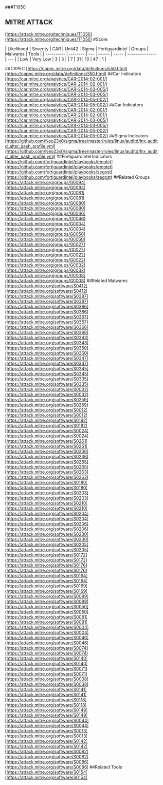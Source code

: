 ###T1050
## MITRE ATT&CK
[https://attack.mitre.org/techniques/T1050](https://attack.mitre.org/techniques/T1050)
#Score

| Likelihood | Severity | CAR | Unit42 | Sigma | Fortiguardintel | Groups | Malwares | Tools |
| ---------- | -------- | --- | ------ | ----- | --------------- | ---  |
| Low | Very Low | 3 | 3 |   | 7 | 31 | 10 | 47 | 1 |

##CAPEC
[https://capec.mitre.org/data/definitions/550.html](https://capec.mitre.org/data/definitions/550.html)
[]()
##Car Indicators
[https://car.mitre.org/analytics/CAR-2014-02-001/](https://car.mitre.org/analytics/CAR-2014-02-001/)
[https://car.mitre.org/analytics/CAR-2014-03-005/](https://car.mitre.org/analytics/CAR-2014-03-005/)
[https://car.mitre.org/analytics/CAR-2014-05-002/](https://car.mitre.org/analytics/CAR-2014-05-002/)
##Car Indicators
[https://car.mitre.org/analytics/CAR-2014-02-001/](https://car.mitre.org/analytics/CAR-2014-02-001/)
[https://car.mitre.org/analytics/CAR-2014-03-005/](https://car.mitre.org/analytics/CAR-2014-03-005/)
[https://car.mitre.org/analytics/CAR-2014-05-002/](https://car.mitre.org/analytics/CAR-2014-05-002/)
##Sigma Indicators
[https://github.com/Neo23x0/sigma/tree/master/rules/linux/auditd/lnx_auditd_alter_bash_profile.yml](https://github.com/Neo23x0/sigma/tree/master/rules/linux/auditd/lnx_auditd_alter_bash_profile.yml)
[]()
##Fortiguardintel Indicators
[https://github.com/fortiguardintel/playbooks/emotet](https://github.com/fortiguardintel/playbooks/emotet)
[https://github.com/fortiguardintel/playbooks/zegost](https://github.com/fortiguardintel/playbooks/zegost)
[]()
##Related Groups
[https://attack.mitre.org/groups/G0094](https://attack.mitre.org/groups/G0094)
[https://attack.mitre.org/groups/G0081](https://attack.mitre.org/groups/G0081)
[https://attack.mitre.org/groups/G0080](https://attack.mitre.org/groups/G0080)
[https://attack.mitre.org/groups/G0046](https://attack.mitre.org/groups/G0046)
[https://attack.mitre.org/groups/G0004](https://attack.mitre.org/groups/G0004)
[https://attack.mitre.org/groups/G0050](https://attack.mitre.org/groups/G0050)
[https://attack.mitre.org/groups/G0027](https://attack.mitre.org/groups/G0027)
[https://attack.mitre.org/groups/G0022](https://attack.mitre.org/groups/G0022)
[https://attack.mitre.org/groups/G0032](https://attack.mitre.org/groups/G0032)
[https://attack.mitre.org/groups/G0008](https://attack.mitre.org/groups/G0008)
[]()
##Related Malwares
[https://attack.mitre.org/software/S0412](https://attack.mitre.org/software/S0412)
[https://attack.mitre.org/software/S0387](https://attack.mitre.org/software/S0387)
[https://attack.mitre.org/software/S0386](https://attack.mitre.org/software/S0386)
[https://attack.mitre.org/software/S0367](https://attack.mitre.org/software/S0367)
[https://attack.mitre.org/software/S0366](https://attack.mitre.org/software/S0366)
[https://attack.mitre.org/software/S0343](https://attack.mitre.org/software/S0343)
[https://attack.mitre.org/software/S0350](https://attack.mitre.org/software/S0350)
[https://attack.mitre.org/software/S0347](https://attack.mitre.org/software/S0347)
[https://attack.mitre.org/software/S0345](https://attack.mitre.org/software/S0345)
[https://attack.mitre.org/software/S0335](https://attack.mitre.org/software/S0335)
[https://attack.mitre.org/software/S0032](https://attack.mitre.org/software/S0032)
[https://attack.mitre.org/software/S0259](https://attack.mitre.org/software/S0259)
[https://attack.mitre.org/software/S0012](https://attack.mitre.org/software/S0012)
[https://attack.mitre.org/software/S0182](https://attack.mitre.org/software/S0182)
[https://attack.mitre.org/software/S0024](https://attack.mitre.org/software/S0024)
[https://attack.mitre.org/software/S0261](https://attack.mitre.org/software/S0261)
[https://attack.mitre.org/software/S0236](https://attack.mitre.org/software/S0236)
[https://attack.mitre.org/software/S0265](https://attack.mitre.org/software/S0265)
[https://attack.mitre.org/software/S0263](https://attack.mitre.org/software/S0263)
[https://attack.mitre.org/software/S0180](https://attack.mitre.org/software/S0180)
[https://attack.mitre.org/software/S0203](https://attack.mitre.org/software/S0203)
[https://attack.mitre.org/software/S0210](https://attack.mitre.org/software/S0210)
[https://attack.mitre.org/software/S0204](https://attack.mitre.org/software/S0204)
[https://attack.mitre.org/software/S0206](https://attack.mitre.org/software/S0206)
[https://attack.mitre.org/software/S0230](https://attack.mitre.org/software/S0230)
[https://attack.mitre.org/software/S0205](https://attack.mitre.org/software/S0205)
[https://attack.mitre.org/software/S0172](https://attack.mitre.org/software/S0172)
[https://attack.mitre.org/software/S0176](https://attack.mitre.org/software/S0176)
[https://attack.mitre.org/software/S0164](https://attack.mitre.org/software/S0164)
[https://attack.mitre.org/software/S0169](https://attack.mitre.org/software/S0169)
[https://attack.mitre.org/software/S0089](https://attack.mitre.org/software/S0089)
[https://attack.mitre.org/software/S0050](https://attack.mitre.org/software/S0050)
[https://attack.mitre.org/software/S0081](https://attack.mitre.org/software/S0081)
[https://attack.mitre.org/software/S0004](https://attack.mitre.org/software/S0004)
[https://attack.mitre.org/software/S0046](https://attack.mitre.org/software/S0046)
[https://attack.mitre.org/software/S0074](https://attack.mitre.org/software/S0074)
[https://attack.mitre.org/software/S0140](https://attack.mitre.org/software/S0140)
[https://attack.mitre.org/software/S0071](https://attack.mitre.org/software/S0071)
[https://attack.mitre.org/software/S0038](https://attack.mitre.org/software/S0038)
[https://attack.mitre.org/software/S0141](https://attack.mitre.org/software/S0141)
[https://attack.mitre.org/software/S0118](https://attack.mitre.org/software/S0118)
[https://attack.mitre.org/software/S0149](https://attack.mitre.org/software/S0149)
[https://attack.mitre.org/software/S0044](https://attack.mitre.org/software/S0044)
[https://attack.mitre.org/software/S0013](https://attack.mitre.org/software/S0013)
[https://attack.mitre.org/software/S0142](https://attack.mitre.org/software/S0142)
[https://attack.mitre.org/software/S0082](https://attack.mitre.org/software/S0082)
[https://attack.mitre.org/software/S0086](https://attack.mitre.org/software/S0086)
[]()
##Related Tools
[https://attack.mitre.org/software/S0154](https://attack.mitre.org/software/S0154)
[]()

